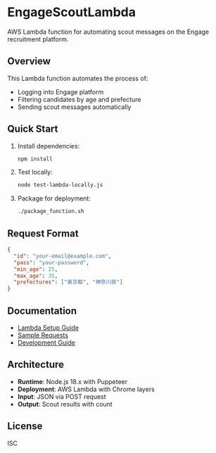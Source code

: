# EngageScoutLambda

AWS Lambda function for automating scout messages on the Engage recruitment platform.

## Overview

This Lambda function automates the process of:
- Logging into Engage platform
- Filtering candidates by age and prefecture
- Sending scout messages automatically

## Quick Start

1. Install dependencies:
   ```bash
   npm install
   ```

2. Test locally:
   ```bash
   node test-lambda-locally.js
   ```

3. Package for deployment:
   ```bash
   ./package_function.sh
   ```

## Request Format

```json
{
  "id": "your-email@example.com",
  "pass": "your-password",
  "min_age": 25,
  "max_age": 35,
  "prefectures": ["東京都", "神奈川県"]
}
```

## Documentation

- [Lambda Setup Guide](README_LAMBDA.md)
- [Sample Requests](sample-requests/README.md)
- [Development Guide](CLAUDE.md)

## Architecture

- **Runtime**: Node.js 18.x with Puppeteer
- **Deployment**: AWS Lambda with Chrome layers
- **Input**: JSON via POST request
- **Output**: Scout results with count

## License

ISC
